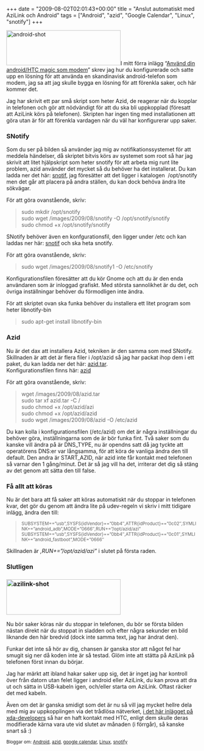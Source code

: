 +++
date = "2009-08-02T02:01:43+00:00"
title = "Anslut automatiskt med AziLink och Android"
tags = ["Android", "azid", "Google Calendar", "Linux", "snotify"]
+++

<img class="alignright size-medium wp-image-731" title="android-shot" src="/images/2009/08/android-shot-300x92.png" alt="android-shot" width="300" height="92" />I mitt förra inlägg &#8220;[Använd din android/HTC magic som modem][1]&#8221; skrev jag hur du konfigurerade och satte upp en lösning för att använda en skandinavisk android-telefon som modem, jag sa att jag skulle bygga en lösning för att förenkla saker, och här kommer det.

Jag har skrivit ett par små skript som heter Azid, de reagerar när du kopplar in telefonen och gör att nödvändigt för att du ska bli uppkopplad (föresatt att AziLink körs på telefonen). Skripten har ingen ting med installationen att göra utan är för att förenkla vardagen när du väl har konfigurerar upp saker.

### SNotify

Som du ser på bilden så använder jag mig av notifikationssystemet för att meddela händelser, då skriptet bitvis körs av systemet som root så har jag skrivit att litet hjälpskript som heter snotify för att arbeta mig runt lite problem, azid använder det mycket så du behöver ha det installerat. Du kan ladda ner det här: [snotif][2], jag föresätter att det ligger i katalogen  /opt/snotify men det går att placera på andra ställen, du kan dock behöva ändra lite sökvägar.

För att göra ovanstående, skriv:

> sudo mkdir /opt/snotify  
> sudo wget /images/2009/08/snotify -O /opt/snotify/snotify  
> sudo chmod +x /opt/snotify/snotify

SNotify behöver även en konfgurationsfil, den ligger under /etc och kan laddas ner här: [snotif][3] och ska heta snotify.

För att göra ovanstående, skriv:

> sudo wget /images/2009/08/snotify1 -O /etc/snotify

Konfigurationsfilen föresätter att du kör Gnome och att du är den enda användaren som är inloggad grafiskt. Med största sannolikhet är du det, och övriga inställningar behöver du förmodligen inte ändra.

För att skriptet ovan ska funka behöver du installera ett litet program som heter libnotify-bin

> sudo apt-get install libnotify-bin

### Azid

Nu är det dax att installera Azid, tekniken är den samma som med SNotify. Skillnaden är att det är flera filer i /opt/azid så jag har packat ihop dem i ett paket, du kan ladda ner det här: [azid.tar][4].  
Konfigurationsfilen finns här: [azid][5]

För att göra ovanstående, skriv:

> wget /images/2009/08/azid.tar  
> sudo tar xf azid.tar -C /  
> sudo chmod +x /opt/azid/azi  
> sudo chmod +x /opt/azid/azid  
> sudo wget /images/2009/08/azid -O /etc/azid

Du kan kolla i konfigurationsfilen (/etc/azid) om det är några inställningar du behöver göra, inställningarna som de är bör funka fint. Två saker som du kanske vill ändra på är DNS\_TYPE, nu är opendns satt då jag tyckte att operatörens DNS:er var långsamma, för att köra de vanliga ändra den till default. Den andra är START\_AZID, när azid inte får kontakt med telefonen så varnar den 1 gång/minut. Det är så jag vill ha det, irriterar det dig så stäng av det genom att sätta den till false.

### Få allt att köras

Nu är det bara att få saker att köras automatiskt när du stoppar in telefonen kvar, det gör du genom att ändra lite på udev-regeln vi skriv i mitt tidigare inlägg, ändra den till:

> <small>SUBSYSTEM==&#8221;usb&#8221;,SYSFS{idVendor}==&#8221;0bb4&#8243;,ATTR{idProduct}==&#8221;0c02&#8243;,SYMLINK+=&#8221;android_adb&#8221;,MODE=&#8221;0666&#8243;,RUN+=&#8221;/opt/azid/azi&#8221;</small>  
> <small>SUBSYSTEM==&#8221;usb&#8221;,SYSFS{idVendor}==&#8221;0bb4&#8243;,ATTR{idProduct}==&#8221;0c01&#8243;,SYMLINK+=&#8221;android_fastboot&#8221;,MODE=&#8221;0666&#8243;</small>

Skillnaden är *,RUN+=&#8221;/opt/azid/azi&#8221;* i slutet på första raden.

### Slutligen

### [<img class="alignright size-medium wp-image-730" title="azilink-shot" src="/images/2009/08/azilink-shot-300x93.png" alt="azilink-shot" width="300" height="93" />][6]

Nu bör saker köras när du stoppar in telefonen, du bör se första bilden nästan direkt när du stoppat in sladden och efter några sekunder en bild liknande den här bredvid (dock inte samma text, jag har ändrat den).

Funkar det inte så hör av dig, chansen är ganska stor att något fel har smugit sig ner då koden inte är så testad. Glöm inte att stätta på AziLink på telefonen först innan du börjar.

Jag har märkt att ibland hakar saker upp sig, det är inget jag har kontroll över från datorn utan felet ligger i android eller AziLink, du kan prova att dra ut och sätta in USB-kabeln igen, och/eller starta om AziLink. Oftast räcker det med kabeln.

Även om det är ganska smidigt som det är nu så vill jag mycket hellre dela med mig av uppkopplingen via det trådlösa nätverket, [i det här inlägget på xda-developers][7] så har en haft kontakt med HTC, enligt dem skulle deras modifierade kärna vara ute vid slutet av månaden (i förrgår), så kanske snart så :) 

<small> <p class='technorati-tags'>
  Bloggar om: <a class='technorati-link' href='http://bloggar.se/om/Android' rel='tag' target='_self'>Android</a>, <a class='technorati-link' href='http://bloggar.se/om/azid' rel='tag' target='_self'>azid</a>, <a class='technorati-link' href='http://bloggar.se/om/google+calendar' rel='tag' target='_self'>google calendar</a>, <a class='technorati-link' href='http://bloggar.se/om/Linux' rel='tag' target='_self'>Linux</a>, <a class='technorati-link' href='http://bloggar.se/om/snotify' rel='tag' target='_self'>snotify</a>
</p></small>

 [1]: http://nsg.cc/2009/07/22/anvand-din-androidhtc-magic-som-modem/
 [2]: /images/2009/08/snotify
 [3]: /images/2009/08/snotify1
 [4]: /images/2009/08/azid.tar
 [5]: /images/2009/08/azid
 [6]: /images/2009/08/azilink-shot.png
 [7]: http://forum.xda-developers.com/showpost.php?p=4210093&postcount=52
